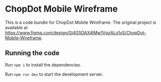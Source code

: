 
  # ChopDot Mobile Wireframe

  This is a code bundle for ChopDot Mobile Wireframe. The original project is available at https://www.figma.com/design/Gi4G5DAX4lMw1VpzALo1vS/ChopDot-Mobile-Wireframe.

  ## Running the code

  Run `npm i` to install the dependencies.

  Run `npm run dev` to start the development server.
  